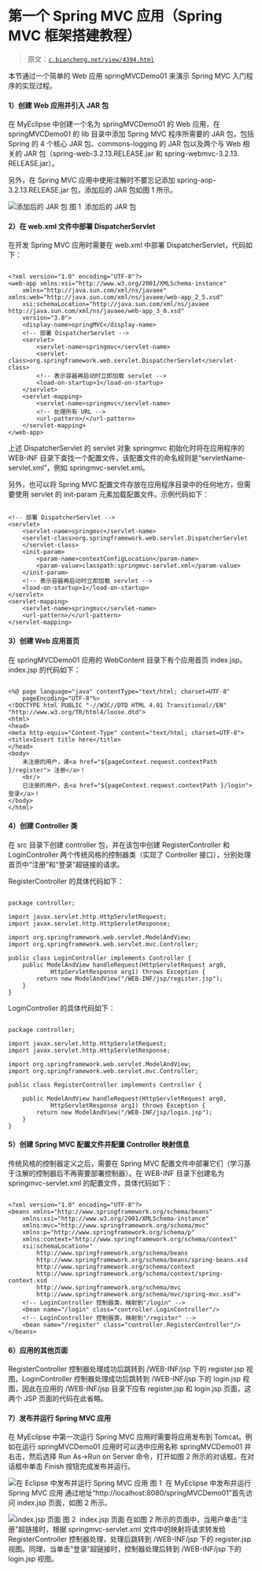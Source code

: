 # 第一个 Spring MVC 应用（Spring MVC 框架搭建教程）

> 原文：[`c.biancheng.net/view/4394.html`](http://c.biancheng.net/view/4394.html)

本节通过一个简单的 Web 应用 springMVCDemo01 来演示 Spring MVC 入门程序的实现过程。

#### 1）创建 Web 应用并引入 JAR 包

在 MyEclipse 中创建一个名为 springMVCDemo01 的 Web 应用，在 springMVCDemo01 的 lib 目录中添加 Spring MVC 程序所需要的 JAR 包，包括 Spring 的 4 个核心 JAR 包、commons-logging 的 JAR 包以及两个与 Web 相关的 JAR 包（spring-web-3.2.13.RELEASE.jar 和 spring-webmvc-3.2.13\. RELEASE.jar）。

另外，在 Spring MVC 应用中使用注解时不要忘记添加 spring-aop-3.2.13.RELEASE.jar 包，添加后的 JAR 包如图 1 所示。

![添加后的 JAR 包](img/d1d23d2fab78034f32b64f696f9dc29a.png)
图 1  添加后的 JAR 包

#### 2）在 web.xml 文件中部署 DispatcherServlet

在开发 Spring MVC 应用时需要在 web.xml 中部署 DispatcherServlet，代码如下：

```

<?xml version="1.0" encoding="UTF-8"?>
<web-app xmlns:xsi="http://www.w3.org/2001/XMLSchema-instance"
    xmlns="http://java.sun.com/xml/ns/javaee" xmlns:web="http://java.sun.com/xml/ns/javaee/web-app_2_5.xsd"
    xsi:schemaLocation="http://java.sun.com/xml/ns/javaee http://java.sun.com/xml/ns/javaee/web-app_3_0.xsd"
    version="3.0">
    <display-name>springMVC</display-name>
    <!-- 部署 DispatcherServlet -->
    <servlet>
        <servlet-name>springmvc</servlet-name>
        <servlet-class>org.springframework.web.servlet.DispatcherServlet</servlet-class>
        <!-- 表示容器再启动时立即加载 servlet -->
        <load-on-startup>1</load-on-startup>
    </servlet>
    <servlet-mapping>
        <servlet-name>springmvc</servlet-name>
        <!-- 处理所有 URL -->
        <url-pattern>/</url-pattern>
    </servlet-mapping>
</web-app>
```

上述 DispatcherServlet 的 servlet 对象 springmvc 初始化时将在应用程序的 WEB-INF 目录下查找一个配置文件，该配置文件的命名规则是“servletName-servlet.xml”，例如 springmvc-servlet.xml。

另外，也可以将 Spring MVC 配置文件存放在应用程序目录中的任何地方，但需要使用 servlet 的 init-param 元素加载配置文件。示例代码如下：

```

<!-- 部署 DispatcherServlet -->
<servlet>
    <servlet-name>springmvc</servlet-name>
    <servlet-class>org.springframework.web.servlet.DispatcherServlet
    </servlet-class>
    <init-param>
        <param-name>contextConfigLocation</param-name>
        <param-value>classpath:springmvc-servlet.xml</param-value>
    </init-param>
    <!-- 表示容器再启动时立即加载 servlet -->
    <load-on-startup>1</load-on-startup>
</servlet>
<servlet-mapping>
    <servlet-name>springmvc</servlet-name>
    <url-pattern>/</url-pattern>
</servlet-mapping>
```

#### 3）创建 Web 应用首页

在 springMVCDemo01 应用的 WebContent 目录下有个应用首页 index.jsp。index.jsp 的代码如下：

```

<%@ page language="java" contentType="text/html; charset=UTF-8"
    pageEncoding="UTF-8"%>
<!DOCTYPE html PUBLIC "-//W3C//DTD HTML 4.01 Transitional//EN" "http://www.w3.org/TR/html4/loose.dtd">
<html>
<head>
<meta http-equiv="Content-Type" content="text/html; charset=UTF-8">
<title>Insert title here</title>
</head>
<body>
    未注册的用户，请<a href="${pageContext.request.contextPath }/register"> 注册</a>！
    <br/>
    已注册的用户，去<a href="${pageContext.request.contextPath }/login"> 登录</a>！
</body>
</html>
```

#### 4）创建 Controller 类

在 src 目录下创建 controller 包，并在该包中创建 RegisterController 和 LoginController 两个传统风格的控制器类（实现了 Controller 接口），分别处理首页中“注册”和“登录”超链接的请求。

RegisterController 的具体代码如下：

```

package controller;

import javax.servlet.http.HttpServletRequest;
import javax.servlet.http.HttpServletResponse;

import org.springframework.web.servlet.ModelAndView;
import org.springframework.web.servlet.mvc.Controller;

public class LoginController implements Controller {
    public ModelAndView handleRequest(HttpServletRequest arg0,
            HttpServletResponse arg1) throws Exception {
        return new ModelAndView("/WEB-INF/jsp/register.jsp");
    }
}
```

LoginController 的具体代码如下：

```

package controller;

import javax.servlet.http.HttpServletRequest;
import javax.servlet.http.HttpServletResponse;

import org.springframework.web.servlet.ModelAndView;
import org.springframework.web.servlet.mvc.Controller;

public class RegisterController implements Controller {

    public ModelAndView handleRequest(HttpServletRequest arg0,
            HttpServletResponse arg1) throws Exception {
        return new ModelAndView("/WEB-INF/jsp/login.jsp");
    }
}
```

#### 5）创建 Spring MVC 配置文件并配置 Controller 映射信息

传统风格的控制器定义之后，需要在 Spring MVC 配置文件中部署它们（学习基于注解的控制器后不再需要部署控制器）。在 WEB-INF 目录下创建名为 springmvc-servlet.xml 的配置文件，具体代码如下：

```

<?xml version="1.0" encoding="UTF-8"?>
<beans xmlns="http://www.springframework.org/schema/beans"
    xmlns:xsi="http://www.w3.org/2001/XMLSchema-instance"
    xmlns:mvc="http://www.springframework.org/schema/mvc"
    xmlns:p="http://www.springframework.org/schema/p"
    xmlns:context="http://www.springframework.org/schema/context"
    xsi:schemaLocation="
        http://www.springframework.org/schema/beans
        http://www.springframework.org/schema/beans/spring-beans.xsd
        http://www.springframework.org/schema/context
        http://www.springframework.org/schema/context/spring-context.xsd
        http://www.springframework.org/schema/mvc
        http://www.springframework.org/schema/mvc/spring-mvc.xsd">
    <!-- LoginController 控制器类，映射到"/login" -->   
    <bean name="/login" class="controller.LoginController"/>   
    <!-- LoginController 控制器类，映射到"/register" -->
    <bean name="/register" class="controller.RegisterController"/>
</beans>
```

#### 6）应用的其他页面

RegisterController 控制器处理成功后跳转到 /WEB-INF/jsp 下的 register.jsp 视图，LoginController 控制器处理成功后跳转到 /WEB-INF/jsp 下的 login.jsp 视图，因此在应用的 /WEB-INF/jsp 目录下应有 register.jsp 和 login.jsp 页面，这两个 JSP 页面的代码在此省略。

#### 7）发布并运行 Spring MVC 应用

在 MyEclipse 中第一次运行 Spring MVC 应用时需要将应用发布到 Tomcat。例如在运行 springMVCDemo01 应用时可以选中应用名称 springMVCDemo01 并右击，然后选择 Run As→Run on Server 命令，打开如图 2 所示的对话框，在对话框中单击 Finish 按钮完成发布并运行。

![在 Eclipse 中发布并运行 Spring MVC 应用](img/23e202d6580940c79d4e81b1f195f32c.png)
图 1  在 MyEclipse 中发布并运行 Spring MVC 应用
通过地址“http://localhost:8080/springMVCDemo01”首先访问 index.jsp 页面，如图 2 所示。

![index.jsp 页面](img/8a9ad072c21c65b73b45e9a5fe7a7b7c.png)
图 2  index.jsp 页面
在如图 2 所示的页面中，当用户单击“注册”超链接时，根据 springmvc-servlet.xml 文件中的映射将请求转发给 RegisterController 控制器处理，处理后跳转到 /WEB-INF/jsp 下的 register.jsp 视图。同理，当单击“登录”超链接时，控制器处理后转到 /WEB-INF/jsp 下的 login.jsp 视图。